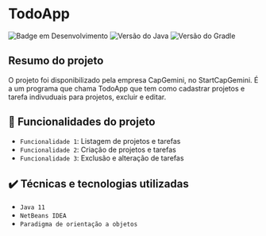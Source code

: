 # TodoApp

![Badge em Desenvolvimento](https://img.shields.io/badge/STATUS-EM%20DESENVOLVIMENTO-blue)
![Versão do Java](https://img.shields.io/badge/Java-v.11%2B-brightgreen)
![Versão do Gradle](https://img.shields.io/badge/Gradle-v.7.4.2-brightgreen)

## Resumo do projeto
O projeto foi disponibilizado pela empresa CapGemini, no StartCapGemini. É a um programa que chama TodoApp que tem como cadastrar projetos e tarefa indivuduais para projetos, excluir e editar. 

 ## :hammer: Funcionalidades do projeto

- `Funcionalidade 1`: Listagem de projetos e tarefas
- `Funcionalidade 2`: Criação de projetos e tarefas
- `Funcionalidade 3`: Exclusão e alteração de tarefas


## ✔️ Técnicas e tecnologias utilizadas

- ``Java 11``
- ``NetBeans IDEA``
- ``Paradigma de orientação a objetos``
